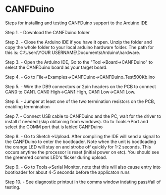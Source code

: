 # CANFDuino
Steps for installing and testing CANFDuino support to the Arduino IDE

Step 1. - Download the CANFDuino folder

Step 2. - Close the Arduino IDE if you have it open. Unzip the folder and copy the whole folder to your local arduino hardware folder. The path for this is: C:\Users\YOUR USERNAME\Documents\Arduino\hardware\.

Step 3. - Open the Arduino IDE, Go to the "Tool->Board->CANFDuino" to select the CANFDuino board as your target board.

Step 4. - Go to File->Examples->CANFDuino->CANFDuino_Test500Kb.ino

Step 5. - Wire the DB9 connectors or 2pin headers on the PCB to connect CAN0 to CAN1. CAN0 High->CAN1 High, CAN1 Low->CAN1 Low.

Step 6. - Jumper at least one of the two termination resistors on the PCB, enabling termnination

Step 7. - Connect USB cable to CANFDuino and the PC, wait for the driver to install if needed (skip obtaining from windows). Go to Tools->Port and select the COMM port that is labled CANFDuino

Step 8. - Go to Sketch->Upload. After compiling the IDE will send a signal to the CANFDuino to enter the bootloader. Note when the unit is bootloading the orange LED will stay on and strobe off quickly for 1-2 seconds. This occurs anytime the processor is reset (initial power on etc). 
You should see the green/red comms LED's flicker during upload.

Step 9. - Go to Tools->Serial Monitor, note that this will also cause entry into bootloader for about 4-5 seconds before the applicaton runs

Step 10. - See diagnostic printout in the comms window indating pass/fail of testing.

